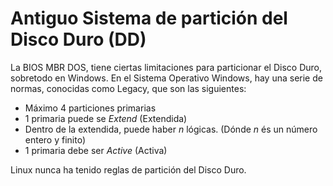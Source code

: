 # Antiguo Sistema de partición del Disco Duro (DD)

La BIOS MBR DOS, tiene ciertas limitaciones para particionar el Disco Duro, sobretodo en Windows. En el Sistema Operativo Windows, hay una serie de normas, conocidas como Legacy, que son las siguientes:

- Máximo 4 particiones primarias
- 1 primaria puede se _Extend_ (Extendida)
- Dentro de la extendida, puede haber _n_ lógicas. (Dónde _n_ és un número entero y finito)
- 1 primaria debe ser _Active_ (Activa)

Linux nunca ha tenido reglas de partición del Disco Duro.
